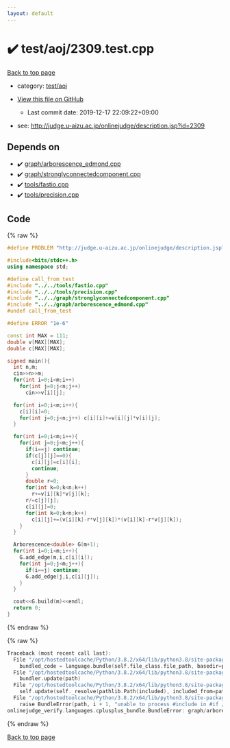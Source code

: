 ```yaml
---
layout: default
---
```


<!-- mathjax config similar to math.stackexchange -->
<script type="text/javascript" async
  src="https://cdnjs.cloudflare.com/ajax/libs/mathjax/2.7.5/MathJax.js?config=TeX-MML-AM_CHTML">
</script>
<script type="text/x-mathjax-config">
  MathJax.Hub.Config({
    TeX: { equationNumbers: { autoNumber: "AMS" }},
    tex2jax: {
      inlineMath: [ ['$','$'] ],
      processEscapes: true
    },
    "HTML-CSS": { matchFontHeight: false },
    displayAlign: "left",
    displayIndent: "2em"
  });
</script>

<script type="text/javascript" src="https://cdnjs.cloudflare.com/ajax/libs/jquery/3.4.1/jquery.min.js"></script>
<script src="https://cdn.jsdelivr.net/npm/jquery-balloon-js@1.1.2/jquery.balloon.min.js" integrity="sha256-ZEYs9VrgAeNuPvs15E39OsyOJaIkXEEt10fzxJ20+2I=" crossorigin="anonymous"></script>
<script type="text/javascript" src="../../../assets/js/copy-button.js"></script>
<link rel="stylesheet" href="../../../assets/css/copy-button.css" />


# :heavy_check_mark: test/aoj/2309.test.cpp

<a href="../../../index.html">Back to top page</a>

* category: <a href="../../../index.html#0d0c91c0cca30af9c1c9faef0cf04aa9">test/aoj</a>
* <a href="{{ site.github.repository_url }}/blob/master/test/aoj/2309.test.cpp">View this file on GitHub</a>
    - Last commit date: 2019-12-17 22:09:22+09:00


* see: <a href="http://judge.u-aizu.ac.jp/onlinejudge/description.jsp?id=2309">http://judge.u-aizu.ac.jp/onlinejudge/description.jsp?id=2309</a>


## Depends on

* :heavy_check_mark: <a href="../../../library/graph/arborescence_edmond.cpp.html">graph/arborescence_edmond.cpp</a>
* :heavy_check_mark: <a href="../../../library/graph/stronglyconnectedcomponent.cpp.html">graph/stronglyconnectedcomponent.cpp</a>
* :heavy_check_mark: <a href="../../../library/tools/fastio.cpp.html">tools/fastio.cpp</a>
* :heavy_check_mark: <a href="../../../library/tools/precision.cpp.html">tools/precision.cpp</a>


## Code

<a id="unbundled"></a>
{% raw %}
```cpp
#define PROBLEM "http://judge.u-aizu.ac.jp/onlinejudge/description.jsp?id=2309"

#include<bits/stdc++.h>
using namespace std;

#define call_from_test
#include "../../tools/fastio.cpp"
#include "../../tools/precision.cpp"
#include "../../graph/stronglyconnectedcomponent.cpp"
#include "../../graph/arborescence_edmond.cpp"
#undef call_from_test

#define ERROR "1e-6"

const int MAX = 111;
double v[MAX][MAX];
double c[MAX][MAX];

signed main(){
  int n,m;
  cin>>n>>m;
  for(int i=0;i<m;i++)
    for(int j=0;j<n;j++)
      cin>>v[i][j];

  for(int i=0;i<m;i++){
    c[i][i]=0;
    for(int j=0;j<n;j++) c[i][i]+=v[i][j]*v[i][j];
  }

  for(int i=0;i<m;i++){
    for(int j=0;j<m;j++){
      if(i==j) continue;
      if(c[j][j]==0){
        c[i][j]=c[i][i];
        continue;
      }
      double r=0;
      for(int k=0;k<n;k++)
        r+=v[i][k]*v[j][k];
      r/=c[j][j];
      c[i][j]=0;
      for(int k=0;k<n;k++)
        c[i][j]+=(v[i][k]-r*v[j][k])*(v[i][k]-r*v[j][k]);
    }
  }

  Arborescence<double> G(m+1);
  for(int i=0;i<m;i++){
    G.add_edge(m,i,c[i][i]);
    for(int j=0;j<m;j++){
      if(i==j) continue;
      G.add_edge(j,i,c[i][j]);
    }
  }

  cout<<G.build(m)<<endl;
  return 0;
}

```
{% endraw %}

<a id="bundled"></a>
{% raw %}
```cpp
Traceback (most recent call last):
  File "/opt/hostedtoolcache/Python/3.8.2/x64/lib/python3.8/site-packages/onlinejudge_verify/docs.py", line 340, in write_contents
    bundled_code = language.bundle(self.file_class.file_path, basedir=pathlib.Path.cwd())
  File "/opt/hostedtoolcache/Python/3.8.2/x64/lib/python3.8/site-packages/onlinejudge_verify/languages/cplusplus.py", line 170, in bundle
    bundler.update(path)
  File "/opt/hostedtoolcache/Python/3.8.2/x64/lib/python3.8/site-packages/onlinejudge_verify/languages/cplusplus_bundle.py", line 282, in update
    self.update(self._resolve(pathlib.Path(included), included_from=path))
  File "/opt/hostedtoolcache/Python/3.8.2/x64/lib/python3.8/site-packages/onlinejudge_verify/languages/cplusplus_bundle.py", line 281, in update
    raise BundleError(path, i + 1, "unable to process #include in #if / #ifdef / #ifndef other than include guards")
onlinejudge_verify.languages.cplusplus_bundle.BundleError: graph/arborescence_edmond.cpp: line 6: unable to process #include in #if / #ifdef / #ifndef other than include guards

```
{% endraw %}

<a href="../../../index.html">Back to top page</a>


